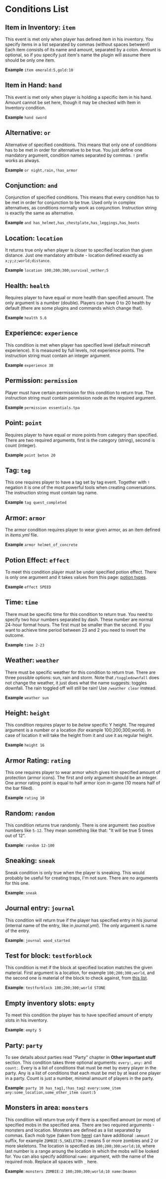 # Conditions List

## Item in Inventory: `item`

This event is met only when player has defined item in his inventory. You specify items in a list separated by commas (without spaces between!) Each item consists of its name and amount, separated by a colon. Amount is optional, so if you specify just item's name the plugin will assume there should be only one item.

**Example** `item emerald:5,gold:10`

## Item in Hand: `hand`

This event is met only when player is holding a specific item in his hand. Amount cannot be set here, though it may be checked with Item in Inventory condition.

**Example** `hand sword`

## Alternative: `or`

Alternative of specified conditions. This means that only one of conditions has to be met in order for alternative to be true. You just define one mandatory argument, condition names separated by commas. `!` prefix works as always.

**Example** `or night,rain,!has_armor`

## Conjunction: `and`

Conjunction of specified conditions. This means that every condition has to be met in order for conjunction to be true. Used only in complex alternatives, as conditions normally work as conjunction. Instruction string is exactly the same as alternative.

**Example** `and has_helmet,has_chestplate,has_leggings,has_boots`

## Location: `location`

It returns true only when player is closer to specified location than given distance. Just one mandatory attribute - location defined exactly as `x;y;z;world;distance`.

**Example** `location 100;200;300;survival_nether;5`

## Health: `health`

Requires player to have equal or more health than specified amount. The only argument is a number (double). Players can have 0 to 20 health by default (there are some plugins and commands which change that).

**Example** `health 5.6`

## Experience: `experience`

This condition is met when player has specified level (default minecraft experience). It is measured by full levels, not experience points. The instruction string must contain an integer argument.

**Example** `experience 30`

## Permission: `permission`

Player must have certain permission for this condition to return true. The instruction string must contain permission node as the required argument.

**Example** `permission essentials.tpa`

## Point: `point`

Requires player to have equal or more points from category than specified. There are two required arguments, first is the category (string), second is count (integer).

**Example** `point beton 20`

## Tag: `tag`

This one requires player to have a tag set by tag event. Together with `!` negation it is one of the most powerful tools when creating conversations. The instruction string must contain tag name.

**Example** `tag quest_completed`

## Armor: `armor`

The armor condition requires player to wear given armor, as an item defined in _items.yml_ file.

**Example** `armor helmet_of_concrete`

## Potion Effect: `effect`

To meet this condition player must be under specified potion effect. There is only one argument and it takes values from this page: [potion types](https://hub.spigotmc.org/javadocs/spigot/org/bukkit/potion/PotionEffectType.java).

**Example** `effect SPEED`

## Time: `time`

There must be specific time for this condition to return true. You need to specify two hour numbers separated by dash. These number are normal 24-hour format hours. The first must be smaller than the second. If you want to achieve time period between 23 and 2 you need to invert the outcome.

**Example** `time 2-23`

## Weather: `weather`

There must be specific weather for this condition to return true. There are three possible options: sun, rain and storm. Note that `/toggledownfall` does not change the weather, it just does what the name suggests: toggles downfall. The rain toggled off will still be rain! Use `/weather clear` instead.

**Example** `weather sun`

## Height: `height`

This condition requires player to be _below_ specific Y height. The required argument is a number or a location (for example 100;200;300;world). In case of location it will take the height from it and use it as regular height.

**Example** `height 16`

## Armor Rating: `rating`

This one requires player to wear armor which gives him specified amount of protection (armor icons). The first and only argument should be an integer. One armor rating point is equal to half armor icon in-game (10 means half of the bar filled).

**Example** `rating 10`

## Random: `random`

This condition returns true randomly. There is one argument: two positive numbers like `5-12`. They mean something like that: "It will be true 5 times out of 12".

**Example**: `random 12-100`

## Sneaking: `sneak`

Sneak condition is only true when the player is sneaking. This would probably be useful for creating traps, I'm not sure. There are no arguments for this one.

**Example**: `sneak`

## Journal entry: `journal`

This condition will return true if the player has specified entry in his journal (internal name of the entry, like in _journal.yml_). The only argument is name of the entry.

**Example**: `journal wood_started`

## Test for block: `testforblock`

This condition is met if the block at specified location matches the given material. First argument is a location, for example `100;200;300;world`, and the second one is material of the block to check against, from [this list](https://hub.spigotmc.org/javadocs/spigot/org/bukkit/Material.html).

**Example**: `testforblock 100;200;300;world STONE`

## Empty inventory slots: `empty`

To meet this condition the player has to have specified amount of empty slots in his inventory.

**Example**: `empty 5`

## Party: `party`

To see details about parties read "Party" chapter in **Other important stuff** section. This condition takes three optional arguments: `every:`, `any:` and `count:`. Every is a list of conditions that must be met by every player in the party. Any is a list of conditions that each must be met by at least one player in a party. Count is just a number, minimal amount of players in the party.

**Example**: `party 10 has_tag1,!has_tag2 every:some_item any:some_location,some_other_item count:5`

## Monsters in area: `monsters`

This condition will return true only if there is a specified amount (or more) of specified mobs in the specified area. There are two required arguments - monsters and location. Monsters are defined as a list separated by commas. Each mob type (taken from [here](https://hub.spigotmc.org/javadocs/spigot/org/bukkit/entity/EntityType.html)) can have additional `:amount` suffix, for example `ZOMBIE:5,SKELETON:2` means 5 or more zombies and 2 or more skeletons. The location is specified as `100;200;300;world;10`, where last number is a range aroung the location in which the mobs will be looked for. You can also specify additional `name:` argument, with the name of the required mob. Replace all spaces with `_` here.

**Example**: `monsters ZOMBIE:2 100;200;300;world;10 name:Deamon`
